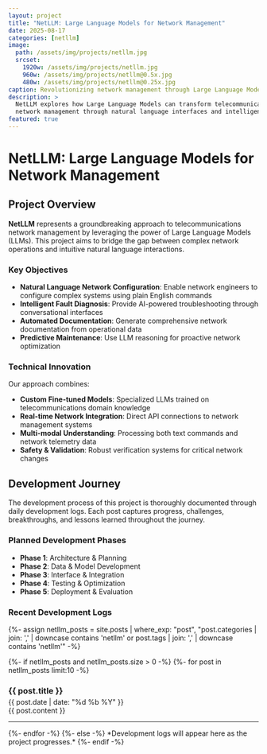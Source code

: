 ```yaml
---
layout: project
title: "NetLLM: Large Language Models for Network Management"
date: 2025-08-17
categories: [netllm]
image:
  path: /assets/img/projects/netllm.jpg
  srcset:
    1920w: /assets/img/projects/netllm.jpg
    960w: /assets/img/projects/netllm@0.5x.jpg
    480w: /assets/img/projects/netllm@0.25x.jpg
caption: Revolutionizing network management through Large Language Models
description: >
  NetLLM explores how Large Language Models can transform telecommunications 
  network management through natural language interfaces and intelligent automation.
featured: true
---
```


# NetLLM: Large Language Models for Network Management

## Project Overview

**NetLLM** represents a groundbreaking approach to telecommunications network management by leveraging the power of Large Language Models (LLMs). This project aims to bridge the gap between complex network operations and intuitive natural language interactions.

### Key Objectives

- **Natural Language Network Configuration**: Enable network engineers to configure complex systems using plain English commands
- **Intelligent Fault Diagnosis**: Provide AI-powered troubleshooting through conversational interfaces  
- **Automated Documentation**: Generate comprehensive network documentation from operational data
- **Predictive Maintenance**: Use LLM reasoning for proactive network optimization

### Technical Innovation

Our approach combines:
- **Custom Fine-tuned Models**: Specialized LLMs trained on telecommunications domain knowledge
- **Real-time Network Integration**: Direct API connections to network management systems
- **Multi-modal Understanding**: Processing both text commands and network telemetry data
- **Safety & Validation**: Robust verification systems for critical network changes

## Development Journey

The development process of this project is thoroughly documented through daily development logs. Each post captures progress, challenges, breakthroughs, and lessons learned throughout the journey.

### Planned Development Phases

- **Phase 1**: Architecture & Planning 
- **Phase 2**: Data & Model Development  
- **Phase 3**: Interface & Integration 
- **Phase 4**: Testing & Optimization 
- **Phase 5**: Deployment & Evaluation 

### Recent Development Logs

{%- assign netllm_posts = site.posts
  | where_exp: "post", "post.categories | join: ',' | downcase contains 'netllm' or post.tags | join: ',' | downcase contains 'netllm'"
-%}

{%- if netllm_posts and netllm_posts.size > 0 -%}
  {%- for post in netllm_posts limit:10 -%}
  <article class="post-inline">
    <h3 class="h5" style="margin-bottom:0.25rem;">{{ post.title }}</h3>
    <time class="faded fine" datetime="{{ post.date | date_to_xmlschema }}">{{ post.date | date: "%d %b %Y" }}</time>
    <div class="post-content">
      {{ post.content }}
    </div>
    <hr>
  </article>
  {%- endfor -%}
{%- else -%}
*Development logs will appear here as the project progresses.*
{%- endif -%}

